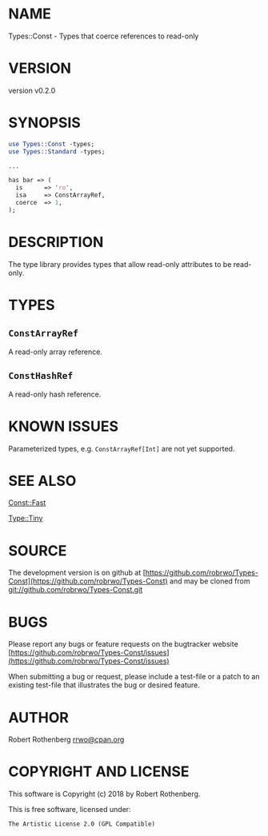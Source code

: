 # NAME

Types::Const - Types that coerce references to read-only

# VERSION

version v0.2.0

# SYNOPSIS

```perl
use Types::Const -types;
use Types::Standard -types;

...

has bar => (
  is      => 'ro',
  isa     => ConstArrayRef,
  coerce  => 1,
);
```

# DESCRIPTION

The type library provides types that allow read-only attributes to be
read-only.

# TYPES

## `ConstArrayRef`

A read-only array reference.

## `ConstHashRef`

A read-only hash reference.

# KNOWN ISSUES

Parameterized types, e.g. `ConstArrayRef[Int]` are not yet supported.

# SEE ALSO

[Const::Fast](https://metacpan.org/pod/Const::Fast)

[Type::Tiny](https://metacpan.org/pod/Type::Tiny)

# SOURCE

The development version is on github at [https://github.com/robrwo/Types-Const](https://github.com/robrwo/Types-Const)
and may be cloned from [git://github.com/robrwo/Types-Const.git](git://github.com/robrwo/Types-Const.git)

# BUGS

Please report any bugs or feature requests on the bugtracker website
[https://github.com/robrwo/Types-Const/issues](https://github.com/robrwo/Types-Const/issues)

When submitting a bug or request, please include a test-file or a
patch to an existing test-file that illustrates the bug or desired
feature.

# AUTHOR

Robert Rothenberg <rrwo@cpan.org>

# COPYRIGHT AND LICENSE

This software is Copyright (c) 2018 by Robert Rothenberg.

This is free software, licensed under:

```
The Artistic License 2.0 (GPL Compatible)
```
